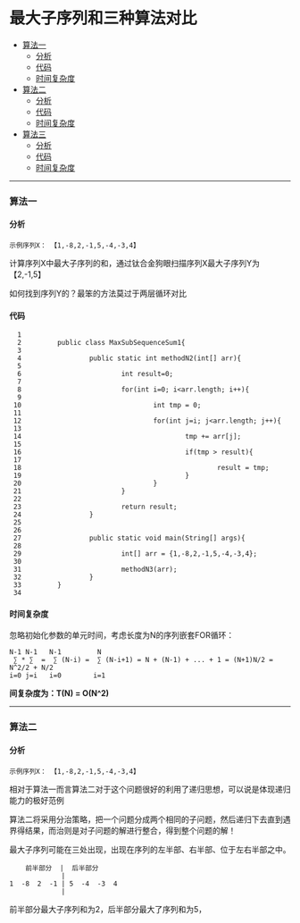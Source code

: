 

最大子序列和三种算法对比
====================

*   [算法一](#ArithmeticA)
    *   [分析](#ArithmeticA-Analysis)
    *   [代码](#ArithmeticA-Code)
    *   [时间复杂度](#ArithmeticA-O)
*   [算法二](#ArithmeticB)
    *   [分析](#ArithmeticB-Analysis)
    *   [代码](#ArithmeticB-Code)
    *   [时间复杂度](#ArithmeticB-O)
*   [算法三](#ArithmeticC)
    *   [分析](#ArithmeticC-Analysis)
    *   [代码](#ArithmeticC-Code)
    *   [时间复杂度](#ArithmeticC-O)

------

<h3 id="ArithmeticA">算法一</h3>

<h4 id="ArithmeticA-Analysis">分析</h4>


    示例序列X： 【1,-8,2,-1,5,-4,-3,4】

计算序列X中最大子序列的和，通过钛合金狗眼扫描序列X最大子序列Y为【2,-1,5】

如何找到序列Y的？最笨的方法莫过于两层循环对比


<h4 id="ArithmeticA-Code">代码</h4> 


      1 
      2         public class MaxSubSequenceSum1{
      3 
      4                 public static int methodN2(int[] arr){
      5 
      6                         int result=0;
      7 
      8                         for(int i=0; i<arr.length; i++){
      9 
     10                                 int tmp = 0;
     11                                 
     12                                 for(int j=i; j<arr.length; j++){
     13                                         
     14                                         tmp += arr[j]; 
     15                                         
     16                                         if(tmp > result){
     17                                                 
     18                                                 result = tmp;
     19                                         }
     20                                 }
     21                         }
     22                         
     23                         return result;
     24                 }
     25                 
     26                 
     27                 public static void main(String[] args){
     28                         
     29                         int[] arr = {1,-8,2,-1,5,-4,-3,4};
     30                         
     31                         methodN3(arr);
     32                 }
     33         }
     34 

     
<h4 id="ArithmeticA-O">时间复杂度</h4> 

     
忽略初始化参数的单元时间，考虑长度为N的序列嵌套FOR循环： 
    
    N-1 N-1   N-1         N
     ∑ * ∑  =  ∑ (N-i) =  ∑ (N-i+1) = N + (N-1) + ... + 1 = (N+1)N/2 = N^2/2 + N/2
    i=0 j=i   i=0        i=1
    
    
**间复杂度为：T(N) = O(N^2)**


-----


<h3 id="ArithmeticB">算法二</h3>


<h4 id="ArithmeticB-Analysis">分析</h4>

    示例序列X： 【1,-8,2,-1,5,-4,-3,4】
    
相对于算法一而言算法二对于这个问题很好的利用了递归思想，可以说是体现递归能力的极好范例

算法二将采用分治策略，把一个问题分成两个相同的子问题，然后递归下去直到遇界得结果，而治则是对子问题的解进行整合，得到整个问题的解！

最大子序列可能在三处出现，出现在序列的左半部、右半部、位于左右半部之中。

        前半部分  |  后半部分
                 |
    1  -8  2  -1 | 5  -4  -3  4
                 |

前半部分最大子序列和为2，后半部分最大了序列和为5，
